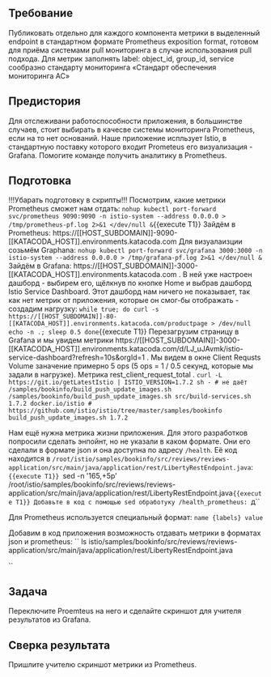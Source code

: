 ## Требование
Публиковать отдельно для каждого компонента метрики в выделенный endpoint в стандартном формате Prometheus exposition format, готовом для приёма системами pull мониторинга в случае использования pull подхода. Для метрик заполнять label: object_id, group_id, service сообразно стандарту мониторинга «Стандарт обеспечения мониторинга АС»
## Предистория
Для отслеживани работоспособности приложения, в большинстве случаев, стоит выбирать в качесве системы мониторинга Prometheus, если на то нет оснований. Наше приложение испльзует Istio, в стандартную поставку которого входит Prometeus его визуализация - Grafana. Помогите команде получить аналитику в Prometheus.
## Подготовка
!!!Убарать подготовку в скрипты!!!
Посмотрим, какие метрики Prometheus сможет нам отдать:
``nohup kubectl port-forward svc/prometheus 9090:9090 -n istio-system --address 0.0.0.0 > /tmp/prometheus-pf.log 2>&1 </dev/null &``{{execute T1}}
Зайдём в Prometheus: https://[[HOST_SUBDOMAIN]]-9090-[[KATACODA_HOST]].environments.katacoda.com
Для визуалаизции созьмём Graphana:
```nohup kubectl port-forward svc/grafana 3000:3000 -n istio-system --address 0.0.0.0 > /tmp/grafana-pf.log 2>&1 </dev/null &```
Зайдём в Grafana: https://[[HOST_SUBDOMAIN]]-3000-[[KATACODA_HOST]].environments.katacoda.com . В ней уже настроен дашборд - выбирем его, щёлкнув по кнопке Home и выбрав дашборд Istio Service Dashboard. Этот дашборд нам ничего не показывает, так как нет метрик от приложения, которые он смог-бы отображать - создадим нагрузку:
``
while true; do
  curl -s https://[[HOST_SUBDOMAIN]]-80-[[KATACODA_HOST]].environments.katacoda.com/productpage > /dev/null
  echo -n .;
  sleep 0.5
done
``{{execute T1}}
Перезагрузим страницу в Grafana и мы увидем метрики https://[[HOST_SUBDOMAIN]]-3000-[[KATACODA_HOST]].environments.katacoda.com/d/LJ_uJAvmk/istio-service-dashboard?refresh=10s&orgId=1 . Мы видем в окне Client Requsts Volume заначение примерно 5 ops (5 ops = 1 / 0.5 секунд, которые мы задали в нагрузке).
Метрика rest_client_request_total . 
``
curl -L https://git.io/getLatestIstio | ISTIO_VERSION=1.7.2 sh - # не даёт /samples/bookinfo/build_push_update_images.sh
``
``
/samples/bookinfo/build_push_update_images.sh
src/build-services.sh 1.7.2 docker.io/istio # https://github.com/istio/istio/tree/master/samples/bookinfo 
build_push_update_images.sh 1.7.2
``

Нам ещё нужна метрика жизни приложения. Для этого разработков попросили сделать энпойнт, но не указали в каком формате. Они его сделали в формате json и она доступна по адресу `/health`. Её код находится в `/root/istio/samples/bookinfo/src/reviews/reviews-application/src/main/java/application/rest/LibertyRestEndpoint.java`: ``{{execute T1}}
``sed -n '165,+5p' /root/istio/samples/bookinfo/src/reviews/reviews-application/src/main/java/application/rest/LibertyRestEndpoint.java``{{execute T1}}
Добавьте в код с помощью sed обработуку /health_prometheus:
``д``

Для Prometheus используется специальный формат: ``name {labels} value``

Добавим в код приложения возможность отдавать метрики в форматах json и prometheus:
``
ls istio/samples/bookinfo/src/reviews/reviews-application/src/main/java/application/rest/LibertyRestEndpoint.java

``
## Задача
Переключите Proemteus на него и сделайте скриншот для учителя результатов из Grafana.
## Сверка результата
Пришлите учителю скриншот метрики из Prometheus.